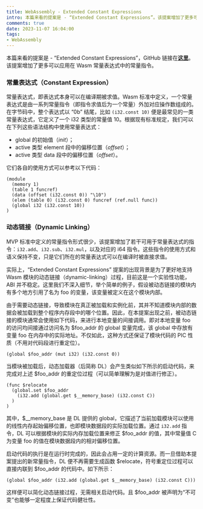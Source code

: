 ```yaml
---
title: WebAssembly - Extended Constant Expressions
intro: 本篇来看的提案是 - “Extended Constant Expressions”。该提案增加了更多可以应用在 Wasm 常量表达式中的常量指令。
comments: true
date: 2023-11-07 16:04:00
tags:
- WebAssembly
---
```


本篇来看的提案是 - “Extended Constant Expressions”，GitHub 链接在<b>[这里](https://github.com/WebAssembly/extended-const/blob/main/proposals/extended-const/Overview.md#extended-constant-expressions)</b>。该提案增加了更多可以应用在 Wasm 常量表达式中的常量指令。


### 常量表达式（Constant Expression）

常量表达式，即表达式本身可以在编译期被求值。Wasm 标准中定义，一个常量表达式是由一系列常量指令（即指令求值后为一个常量）外加对应操作数组成的。在字节码中，整个表达式以 “0b” 结尾，比如 `(i32.const 10)` 便是最常见的一类常量表达式，它定义了一个 i32 类型的常量值 10。根据现有标准规定，我们可以在下列这些语法结构中使用常量表达式：

* global 的初始值（*init*）；
* active 类型 element 段中的偏移位置（*offset*）；
* active 类型 data 段中的偏移位置（*offset*）。

它们各自的使用方式可以参考以下代码：

```wat
(module
  (memory 1)
  (table 1 funcref)
  (data (offset (i32.const 0)) "\10")
  (elem (table 0) (i32.const 0) funcref (ref.null func))
  (global i32 (i32.const 10))
) 
```

### 动态链接（Dynamic Linking）

MVP 标准中定义的常量指令形式很少，该提案增加了若干可用于常量表达式的指令：`i32.add`、`i32.sub`、`i32.mul`，以及对应的 i64 指令。这些指令的使用方式和语义保持不变，只是它们所在的常量表达式可以在编译时被直接求值。

实际上，“Extended Constant Expressions” 提案的出现背景是为了更好地支持 Wasm 模块的动态链接（dynamic-linking）过程，目前这是一个实验性功能，ABI 并不稳定。这里我们不深入细节，举个简单的例子，假设被动态链接的模块内有多个地方引用了名为 foo 的变量，该变量被定义在这个模块内部。

由于需要动态链接，导致模块在真正被加载和实例化前，其并不知道模块内部的数据会被加载到整个程序内存段中的哪个位置。因此，在本提案出现之前，被动态链接的模块通常会使用如下代码，来进行本地变量的间接调用。即对本地变量 foo 的访问均间接通过访问名为 $foo_addr 的 global 变量完成，该 global 中存放有变量 foo 在内存中的实际地址。不仅如此，这种方式还保证了模块代码的 PIC 性质（不用对代码段进行重定位）。

```wat
(global $foo_addr (mut i32) (i32.const 0))
```

当模块被加载后，动态加载器（后简称 DL）会产生类似如下所示的启动代码，来完成对上述 $foo_addr 的重定位过程（可以简单理解为是对值进行修正）。

```wat
(func $relocate 
  (global.set $foo_addr 
    (i32.add (global.get $__memory_base) (i32.const C))
  )
)
```

其中，$__memory_base 是 DL 提供的 global，它描述了当前加载模块可以使用的线性内存起始偏移位置，也即模块数据段的实际加载位置。通过 `i32.add` 指令，DL 可以根据模块的实际内存加载位置来修正 $foo_addr 的值，其中常量值 C 为变量 foo 的值在模块数据段内的相对偏移位置。

启动代码的执行是在运行时完成的，因此会占用一定的计算资源。而一旦借助本提案提出的新常量指令，DL 便不再需要生成函数 $relocate，符号重定位过程可以直接内联到 $foo_addr 的代码中。如下所示：

```wat
(global $foo_addr (i32.add (global.get $__memory_base) (i32.const C)))
```

这样便可以简化动态链接过程，无需相关启动代码。且 $foo_addr 被声明为“不可变”也能够一定程度上保证代码健壮性。
